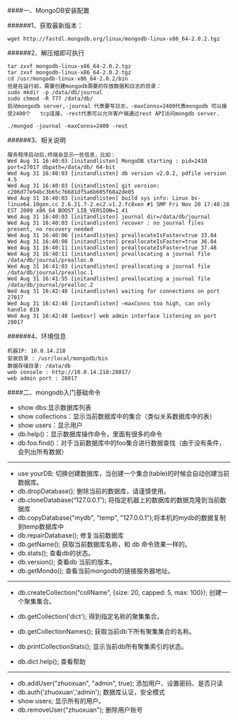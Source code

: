 ####一、MongoDB安装配置
 
######1、获取最新版本：
 
 	
 	wget http://fastdl.mongodb.org/linux/mongodb-linux-x86_64-2.0.2.tgz
 	
######2、解压缩即可执行
 
    tar zxvf mongodb-linux-x86_64-2.0.2.tgz
	tar zxvf mongodb-linux-x86_64-2.0.2.tgz
    cd /usr/mongodb-linux-x86_64-2.0.2/bin
    但是在运行前，需要创建mongodb需要的存放数据和日志的目录：
    sudo mkdir -p /data/db/journal
    sudo chmod -R 777 /data/db/
    启动mongodb server,-journal 代表要写日志，-maxConns=2400代表mongodb 可以接受2400个   tcp连接，-rest代表可以允许客户端通过rest API访问mongdb server.
    
    ./mongod -journal -maxConns=2400 -rest
    
######3、相关说明
 
    服务程序启动后,终端会显示一些信息，比如：
    Wed Aug 31 16:40:03 [initandlisten] MongoDB starting : pid=2410 port=27017 dbpath=/data/db/ 64-bit
    Wed Aug 31 16:40:03 [initandlisten] db version v2.0.2, pdfile version 4.5
    Wed Aug 31 16:40:03 [initandlisten] git version: c206d77e94bc3b65c76681df5a6b605f68a2de05
    Wed Aug 31 16:40:03 [initandlisten] build sys info: Linux bs-linux64.10gen.cc 2.6.21.7-2.ec2.v1.2.fc8xen #1 SMP Fri Nov 20 17:48:28 EST 2009 x86_64 BOOST_LIB_VERSION=1_41
    Wed Aug 31 16:40:03 [initandlisten] journal dir=/data/db/journal
    Wed Aug 31 16:40:03 [initandlisten] recover : no journal files present, no recovery needed
    Wed Aug 31 16:40:06 [initandlisten] preallocateIsFaster=true 33.84
    Wed Aug 31 16:40:08 [initandlisten] preallocateIsFaster=true 36.84
    Wed Aug 31 16:40:11 [initandlisten] preallocateIsFaster=true 37.48
    Wed Aug 31 16:40:11 [initandlisten] preallocating a journal file /data/db/journal/prealloc.0
    Wed Aug 31 16:41:03 [initandlisten] preallocating a journal file /data/db/journal/prealloc.1
	Wed Aug 31 16:41:55 [initandlisten] preallocating a journal file /data/db/journal/prealloc.2
	Wed Aug 31 16:42:48 [initandlisten] waiting for connections on port 27017
    Wed Aug 31 16:42:48 [initandlisten] —maxConns too high, can only handle 819
    Wed Aug 31 16:42:48 [websvr] web admin interface listening on port 28017

######4、环境信息
	
	机器IP: 10.0.14.218
    安装目录 : /usr/local/mongodb/bin
    数据存储目录: /data/db
    web console : http://10.0.14.218:28017/
    web admin port : 28017

####二、mongodb入门基础命令
* show dbs:显示数据库列表 
* show collections：显示当前数据库中的集合（类似关系数据库中的表）
* show users：显示用户
* db.help()：显示数据库操作命令，里面有很多的命令 
* db.foo.find()：对于当前数据库中的foo集合进行数据查找（由于没有条件，会列出所有数据）

---

* use yourDB;  切换创建数据库，当创建一个集合(table)的时候会自动创建当前数据库。
* db.dropDatabase(); 删除当前的数据库，请谨慎使用。
* db.cloneDatabase(“127.0.0.1”); 将指定机器上的数据库的数据克隆到当前数据库
* db.copyDatabase("mydb", "temp", "127.0.0.1");将本机的mydb的数据复制到temp数据库中
* db.repairDatabase(); 修复当前数据库
* db.getName(); 获取当前数据库名称，和  db 命令效果一样的。
* db.stats(); 查看db的状态。
* db.version(); 查看db 当前的版本。
* db.getMondo(); 查看当前mongodb的链接服务器地址。

---

* db.createCollection(“collName”, {size: 20, capped: 5, max: 100});
     创建一个聚集集合。

* db.getCollection('dict'); 得到指定名称的聚集集合。
* db.getCollectionNames(); 获取当前db下所有聚集集合的名称。
* db.printCollectionStats(); 显示当前db所有聚集索引的状态。
* db.dict.help(); 查看帮助

---

*  db.addUser("zhuoxuan", "admin", true); 添加用户、设置密码、是否只读
*  db.auth('zhuoxuan','admin'); 数据库认证，安全模式
*  show users; 显示所有的用户。
*  db.removeUser("zhuoxuan"); 删除用户账号


















